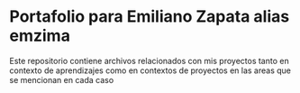 # Portafolio para Emiliano Zapata alias emzima  
Este repositorio contiene archivos relacionados con mis proyectos tanto en contexto de aprendizajes como en contextos de proyectos en las areas que se mencionan en cada caso
